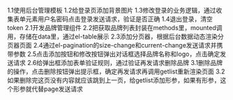 1.1使用后台管理模板
1.2给登录页添加背景图片
1.3修改登录的业务逻辑，通过收集表单元素用户名密码点击登录发送请求，验证是否正确
1.4退出登录，清空token
2.1开发品牌管理组件
2.2把获取品牌列表封装在methods里，mounted调用，存储在data里，通过el-table展示
2.3添加分页器，根据后台数据动态渲染分页器页面
2.4通过el-pagination的size-change和current-change发送请求并携带参数
2.5点击添加按钮和修改按钮弹出对话框选择品牌名称和logo，点击确定发送请求
2.6给弹出框添加表单验证规则，通过验证再发请求删除品牌
3.1删除品牌的操作，点击删除按钮弹出提示框，确定再发请求再调用getlist重新渲染页面
3.2如果删除完这页没有内容就应该跳到上一页，给getlist添加形参，如果有形参，这个形参就代替page发送请求